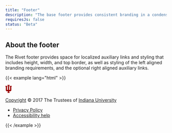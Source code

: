 ```yaml
---
title: "Footer"
description: "The base footer provides consistent branding in a condensed space below all of your application content."
requiresJs: false
status: "Beta"
---
```


## About the footer

The Rivet footer provides space for localized auxiliary links and styling that includes height, width, and top border, as well as styling of the left aligned branding requirements, and the optional right aligned auxiliary links.

{{< example lang="html" >}}<footer class="rvt-footer" role="contentinfo">
    <div class="rvt-footer__copyright-lockup">
        <div class=rvt-footer__trident>
            <svg xmlns="http://www.w3.org/2000/svg" width="20" height="25" viewBox="0 0 20 25">
                <title>IU Trident Icon</title>
                <polygon points="13.33 3.32 13.33 5.21 14.76 5.21 14.76 15.64 11.9 15.64 11.9 1.9 13.33 1.9 13.33 0 6.67 0 6.67 1.9 8.09 1.9 8.09 15.64 5.24 15.64 5.24 5.21 6.67 5.21 6.67 3.32 0 3.32 0 5.21 1.43 5.21 1.43 17.47 3.7 19.91 8.09 19.91 8.09 22.76 6.67 22.76 6.67 25.13 13.33 25.13 13.33 22.76 11.9 22.76 11.9 19.91 16.1 19.91 18.56 17.47 18.56 5.21 20 5.21 20 3.32 13.33 3.32" fill="#900"/>
            </svg>
        </div>
        <p><a href="https://www.iu.edu/copyright/index.html">Copyright</a> &copy; 2017 The Trustees of <a href="https://www.iu.edu/">Indiana University</a></p>
    </div>
    <ul class="rvt-footer__aux-links">
        <li class="rvt-footer__aux-item">
            <!-- You can learn more about privacy policies and generate one
                 for your site here:
                 https://protect.iu.edu/online-safety/tools/privacy-notice/index.html -->
            <a href="#">Privacy Policy</a>
        </li>
        <li class="rvt-footer__aux-item">
            <a href="https://accessibility.iu.edu/">Accessibility help</a>
        </li>
    </ul>
</footer>
{{< /example >}}
